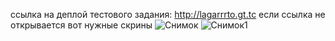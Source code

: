 ссылка на деплой тестового задания: http://lagarrrto.gt.tc
если ссылка не открывается вот нужные скрины
![Снимок](https://github.com/user-attachments/assets/09d593d7-fcfd-4ebc-a367-38bae46e6fa0)
![Снимок1](https://github.com/user-attachments/assets/8d8b27ca-4ba2-4581-8fa3-a14ef88acc5b)
